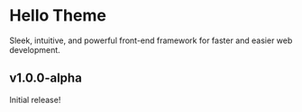 # Hello Theme

Sleek, intuitive, and powerful front-end framework for faster and easier web development.

## v1.0.0-alpha

Initial release!